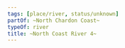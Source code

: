 ```yaml
---
tags: [place/river, status/unknown]
partOf: ~North Chardon Coast~
typeOf: river
title: ~North Coast River 4~
---
```


